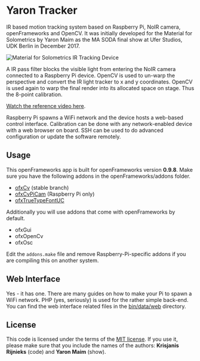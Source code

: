 # Yaron Tracker

IR based motion tracking system based on Raspberry Pi, NoIR camera, openFrameworks and OpenCV. It was initially developed for the Material for Solometrics by Yaron Maim as the MA SODA final show at Ufer Studios, UDK Berlin in December 2017.

![Material for Solometrics IR Tracking Device](https://rijnieks.com/images/projects/material-for-solometrics.jpg)

A IR pass filter blocks the visible light from entering the NoIR camera connected to a Raspberry Pi device. OpenCV is used to un-warp the perspective and convert the IR light tracker to x and y coordinates. OpenCV is used again to warp the final render into its allocated space on stage. Thus the 8-point calibration.

[Watch the reference video here](https://youtu.be/BLj_gSjkzxY).

Raspberry Pi spawns a WiFi network and the device hosts a web-based control interface. Calibration can be done with any network-enabled device with a web browser on board. SSH can be used to do advanced configuration or update the software remotely. 

## Usage

This openFrameworks app is built for openFrameworks version **0.9.8**. Make sure you have the following addons in the openFrameworks/addons folder.

- [ofxCv](https://github.com/kylemcdonald/ofxCv) (stable branch)
- [ofxCvPiCam](https://github.com/orgicus/ofxCvPiCam) (Raspberry Pi only)
- [ofxTrueTypeFontUC](https://github.com/kr15h/ofxTrueTypeFontUC)

Additionally you will use addons that come with openFrameworks by default.

- ofxGui
- ofxOpenCv
- ofxOsc

Edit the `addons.make` file and remove Raspberry-Pi-specific addons if you are compiling this on another system.

## Web Interface

Yes - it has one. There are many guides on how to make your Pi to spawn a WiFi network. PHP (yes, seriously) is used for the rather simple back-end. You can find the web interface related files in the [bin/data/web](bin/data/web) directory.

## License

This code is licensed under the terms of the [MIT license](LICENSE.md). If you use it, please make sure that you include the names of the authors: **Krisjanis Rijnieks** (code) and **Yaron Maim** (show).
